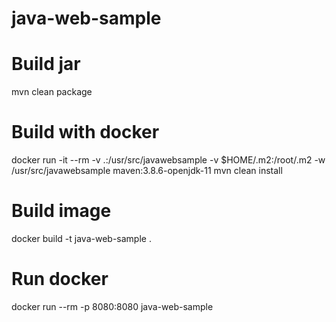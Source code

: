 # java-web-sample

# Build jar
mvn clean package

# Build with docker
docker run -it --rm -v .:/usr/src/javawebsample -v $HOME/.m2:/root/.m2 -w /usr/src/javawebsample maven:3.8.6-openjdk-11 mvn clean install

# Build image
docker build -t java-web-sample .

# Run docker
docker run --rm -p 8080:8080 java-web-sample
